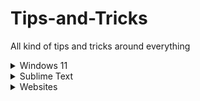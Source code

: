 # Tips-and-Tricks
All kind of tips and tricks around everything 


<details>
	<summary>Windows 11</summary>

	### Shortcuts
		`[Windows] + [A]`: The action center opens.
		`[Windows] + [E]`: Explorer opens.
		`[Windows] + [G]`: Enter the gaming menu to record your gameplay.
		`[Windows] + [H]`: Start voice input.
		`[Windows] + [I]`: Settings will open.
		`[Windows] + [N]`: Show notification center and calendar.
		`[Windows] + [R]`: Call up the "Run" dialog.
		`[Windows] + [V]`: View clipboard history.
		`[Windows] + [.]`: Call up the emoji menu.
		`[Windows] + [+]`: Start Magnifier.
</details>

<details>
	<summary>Sublime Text</summary>

	###Shortcuts
		`[Command] + [D]`: Select a word.
		`[Command] + [Shift] + [D]`: Duplicate Current Line.
		`[Command] + [L]`: Select a line.
		`[Command] + [Shift] + [L]`: Delete Current Line.
		`[Command] + [A]`: Select the entire content within the document.
		`[Command] + [Shift] + [F]`: Cross-File Editing.
		`[Command] + [Shift] + [P]`: Command Palette.

	###Settings</summary><blockquote>
		Spell Checker: `Preferences > Settings – User` and add the following line `"spell_check": true`
		Auto Save on Focus Lost: `Preferences > Settings – User` and add the following line `"save_on_focus_lost": true`
</details>

<details>
	<summary>Websites</summary>

	[AlternativeTo](https://alternativeto.net/): Find better alternatives to the products.
	[opensourcealternative.to](https://www.opensourcealternative.to/): Find open source alternatives.
	[Trello](https://trello.com/): Project management tool.
	[Notion](https://www.notion.so/): Note taking and project management tool.
	[Simple Icons](https://simpleicons.org/): Free SVG icons for popular brands.
	[Carrd](https://carrd.co/): Build one page website free.
	[Namech_k](https://namechk.com/): Check for domain and usernames.
	[PDF DRIVE](https://www.pdfdrive.com/): Search engine for PDF files.
	[Smallpdf](https://smallpdf.com/): PDF tools.
	[cloudconvert](https://cloudconvert.com/): Convert any file type to any other file type.
	[removebg](https://www.remove.bg/de): Remove background of images.
	[BuiltWith](https://builtwith.com/): Find out what websites are Built With.
	[PREPOSTSEO](https://www.prepostseo.com/): Free online tools.
	[Resume Maker](https://www.resumemaker.online/): Create a professional resume in just minutes.
	[TinEye](https://tineye.com/): Reverse Image Search.
	[WolframAlpha](https://www.wolframalpha.com/): AI for Math, Science and Life questions.
</details>
